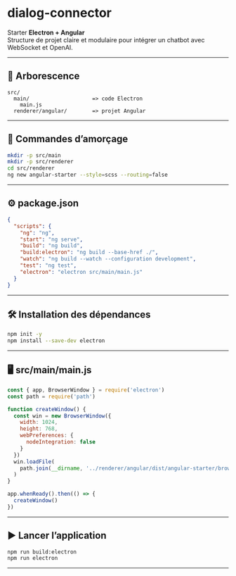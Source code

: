 # dialog-connector

Starter **Electron + Angular**  
Structure de projet claire et modulaire pour intégrer un chatbot avec WebSocket et OpenAI.

---

## 📁 Arborescence

```
src/
  main/                    => code Electron
    main.js
  renderer/angular/        => projet Angular
```

---

## 🚀 Commandes d’amorçage

```bash
mkdir -p src/main
mkdir -p src/renderer
cd src/renderer
ng new angular-starter --style=scss --routing=false
```

---

## ⚙️ package.json

```json
{
  "scripts": {
    "ng": "ng",
    "start": "ng serve",
    "build": "ng build",
    "build:electron": "ng build --base-href ./",
    "watch": "ng build --watch --configuration development",
    "test": "ng test",
    "electron": "electron src/main/main.js"
  }
}
```

---

## 🛠 Installation des dépendances

```bash
npm init -y
npm install --save-dev electron
```

---

## 🖥️ src/main/main.js

```javascript
const { app, BrowserWindow } = require('electron')
const path = require('path')

function createWindow() {
  const win = new BrowserWindow({
    width: 1024,
    height: 768,
    webPreferences: {
      nodeIntegration: false
    }
  })
  win.loadFile(
    path.join(__dirname, '../renderer/angular/dist/angular-starter/browser/index.html')
  )
}

app.whenReady().then(() => {
  createWindow()
})
```

---

## ▶️ Lancer l’application

```bash
npm run build:electron
npm run electron
```

---

